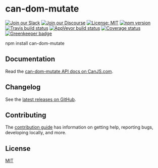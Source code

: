 # can-dom-mutate

[![Join our Slack](https://img.shields.io/badge/slack-join%20chat-611f69.svg)](https://www.bitovi.com/community/slack?utm_source=badge&utm_medium=badge&utm_campaign=pr-badge&utm_content=badge)
[![Join our Discourse](https://img.shields.io/discourse/https/forums.bitovi.com/posts.svg)](https://forums.bitovi.com/?utm_source=badge&utm_medium=badge&utm_campaign=pr-badge&utm_content=badge)
[![License: MIT](https://img.shields.io/badge/license-MIT-blue.svg)](https://github.com/canjs/can-dom-mutate/blob/master/LICENSE)
[![npm version](https://badge.fury.io/js/can-dom-mutate.svg)](https://www.npmjs.com/package/can-dom-mutate)
[![Travis build status](https://travis-ci.org/canjs/can-dom-mutate.svg?branch=master)](https://travis-ci.org/canjs/can-dom-mutate)
[![AppVeyor build status](https://ci.appveyor.com/api/projects/status/github/canjs/can-dom-mutate?branch=master&svg=true)](https://ci.appveyor.com/project/matthewp/can-dom-mutate)
[![Coverage status](https://coveralls.io/repos/github/canjs/can-dom-mutate/badge.svg?branch=master)](https://coveralls.io/github/canjs/can-dom-mutate?branch=master)
[![Greenkeeper badge](https://badges.greenkeeper.io/canjs/can-dom-mutate.svg)](https://greenkeeper.io/)

npm install can-dom-mutate

## Documentation

Read the [can-dom-mutate API docs on CanJS.com](https://canjs.com/doc/can-dom-mutate.html).

## Changelog

See the [latest releases on GitHub](https://github.com/canjs/can-dom-mutate/releases).

## Contributing

The [contribution guide](https://github.com/canjs/can-dom-mutate/blob/master/CONTRIBUTING.md) has information on getting help, reporting bugs, developing locally, and more.

## License

[MIT](https://github.com/canjs/can-dom-mutate/blob/master/LICENSE)

